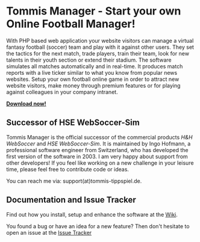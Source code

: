 # Tommis Manager - Start your own Online Football Manager!

With PHP based web application your website visitors can manage a virtual fantasy football (soccer) team and play with it against other users. 
They set the tactics for the next match, trade players, train their team, look for new talents in their youth section or extend their stadium. 
The software simulates all matches automatically and in real-time. It produces match reports with a live ticker similar to what you know from popular news websites. 
Setup your own football online game in order to attract new website visitors, make money through premium features or for playing against colleagues in your company intranet.

**[Download now!](https://github.com/tommi1962/tommis-manager/releases)**


## Successor of HSE WebSoccer-Sim

Tommis Manager is the official successor of the commercial products _H&H WebSoccer_ and _HSE WebSoccer-Sim_. 
It is maintained by Ingo Hofmann, a professional software engineer from Switzerland, who has developed the first version of the software in 2003. 
I am very happy about support from other developers! If you feel like working on a new challenge in your leisure time, please feel free to contribute code or ideas.

You can reach me via: support(at)tommis-tippspiel.de.


## Documentation and Issue Tracker

Find out how you install, setup and enhance the software at the [Wiki](https://github.com/tommi1962/tommis-manager/wiki/00.-Home).

You found a bug or have an idea for a new feature? Then don't hesitate to open an issue at the [Issue Tracker](https://github.com/tommi1962/tommis-manager/issues)